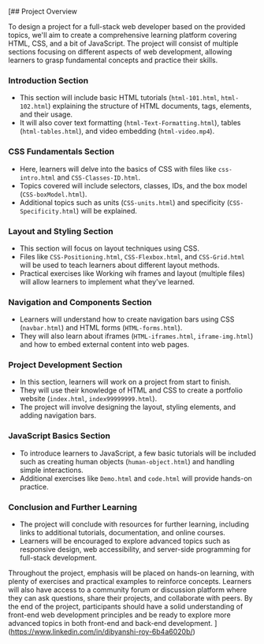 [## Project Overview

To design a project for a full-stack web developer based on the provided topics, we'll aim to create a comprehensive learning platform covering HTML, CSS, and a bit of JavaScript. The project will consist of multiple sections focusing on different aspects of web development, allowing learners to grasp fundamental concepts and practice their skills.

### Introduction Section

- This section will include basic HTML tutorials (`html-101.html`, `html-102.html`) explaining the structure of HTML documents, tags, elements, and their usage.
- It will also cover text formatting (`html-Text-Formatting.html`), tables (`html-tables.html`), and video embedding (`html-video.mp4`).

### CSS Fundamentals Section

- Here, learners will delve into the basics of CSS with files like `css-intro.html` and `CSS-Classes-ID.html`.
- Topics covered will include selectors, classes, IDs, and the box model (`CSS-boxModel.html`).
- Additional topics such as units (`CSS-units.html`) and specificity (`CSS-Specificity.html`) will be explained.

### Layout and Styling Section

- This section will focus on layout techniques using CSS.
- Files like `CSS-Positioning.html`, `CSS-Flexbox.html`, and `CSS-Grid.html` will be used to teach learners about different layout methods.
- Practical exercises like Working wih frames and layout (multiple files) will allow learners to implement what they've learned.

### Navigation and Components Section

- Learners will understand how to create navigation bars using CSS (`navbar.html`) and HTML forms (`HTML-forms.html`).
- They will also learn about iframes (`HTML-iframes.html`, `iframe-img.html`) and how to embed external content into web pages.

### Project Development Section

- In this section, learners will work on a project from start to finish.
- They will use their knowledge of HTML and CSS to create a portfolio website (`index.html`, `index99999999.html`).
- The project will involve designing the layout, styling elements, and adding navigation bars.

### JavaScript Basics Section

- To introduce learners to JavaScript, a few basic tutorials will be included such as creating human objects (`human-object.html`) and handling simple interactions.
- Additional exercises like `Demo.html` and `code.html` will provide hands-on practice.

### Conclusion and Further Learning

- The project will conclude with resources for further learning, including links to additional tutorials, documentation, and online courses.
- Learners will be encouraged to explore advanced topics such as responsive design, web accessibility, and server-side programming for full-stack development.

Throughout the project, emphasis will be placed on hands-on learning, with plenty of exercises and practical examples to reinforce concepts. Learners will also have access to a community forum or discussion platform where they can ask questions, share their projects, and collaborate with peers. By the end of the project, participants should have a solid understanding of front-end web development principles and be ready to explore more advanced topics in both front-end and back-end development.
](https://www.linkedin.com/in/dibyanshi-roy-6b4a6020b/)
